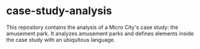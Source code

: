 # case-study-analysis
This repository contains the analysis of a Micro City's case study: the amusement park. It analyzes amusement parks and defines elements inside the case study with an ubiquitous language.
